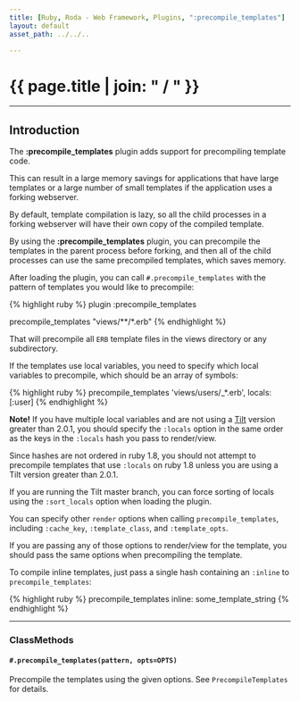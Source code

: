 ```yaml
---
title: [Ruby, Roda - Web Framework, Plugins, ":precompile_templates"]
layout: default
asset_path: ../../..

---
```


# {{ page.title | join: " / " }}

---- 

## Introduction


The **:precompile_templates** plugin adds support for precompiling template code. 

This can result in a large memory savings for applications that have large templates or a large number 
of small templates if the application uses a forking webserver.  

By default, template compilation is lazy, so all the child processes in a forking webserver will have 
their own copy of the compiled template.  

By using the **:precompile_templates** plugin, you can precompile the templates in the parent process 
before forking, and then all of the child processes can use the same precompiled templates, which
saves memory.


After loading the plugin, you can call `#.precompile_templates` with the pattern of templates you would 
like to precompile:


{% highlight ruby %}
plugin :precompile_templates

precompile_templates "views/\*\*/*.erb"
{% endhighlight %}


That will precompile all `ERB` template files in the views directory or any subdirectory.

If the templates use local variables, you need to specify which local variables to precompile, 
which should be an array of symbols:

{% highlight ruby %}
  precompile_templates 'views/users/_*.erb', locals: [:user]
{% endhighlight %}


**Note!** If you have multiple local variables and are not using a [Tilt](https://github.com/tilt/tilt/) 
version greater than 2.0.1, you should specify the `:locals` option in the same order as the keys in the 
`:locals` hash you pass to render/view.  

Since hashes are not ordered in ruby 1.8, you should not attempt to precompile templates that use 
`:locals` on ruby 1.8 unless you are using a Tilt version greater than 2.0.1.  


If you are running the Tilt master branch, you can force sorting of locals using the `:sort_locals` option 
when loading the plugin.

You can specify other `render` options when calling `precompile_templates`, including `:cache_key`, 
`:template_class`, and `:template_opts`.  

If you are passing any of those options to render/view for the template, you should pass the same 
options when precompiling the template.

To compile inline templates, just pass a single hash containing an `:inline` to `precompile_templates`:

{% highlight ruby %}
  precompile_templates inline: some_template_string
{% endhighlight %}


---

### ClassMethods

#### `#.precompile_templates(pattern, opts=OPTS)`

Precompile the templates using the given options.  See `PrecompileTemplates` for details.


